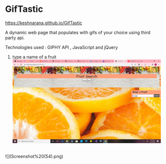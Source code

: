 # GifTastic
https://keshnarana.github.io/GifTastic

A dynamic web page that populates with gifs of your choice using third party api. 

Technologies used : GIPHY API , JavaScript and jQuery 

1. type a name of a fruit
![](Screenshot%20(53).png)
<br>
![](Screenshot%20(54).png)
